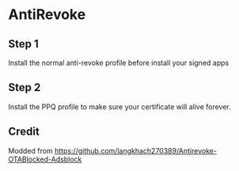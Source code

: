 # AntiRevoke
## Step 1
Install the normal anti-revoke profile before install your signed apps
## Step 2
Install the PPQ profile to make sure your certificate will alive forever.
## Credit
Modded from https://github.com/langkhach270389/Antirevoke-OTABlocked-Adsblock
